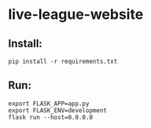 # live-league-website

## Install:
```
pip install -r requirements.txt
```

## Run:
```
export FLASK_APP=app.py
export FLASK_ENV=development
flask run --host=0.0.0.0
```
